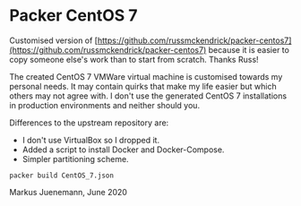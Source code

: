 # Packer CentOS 7

Customised version of [https://github.com/russmckendrick/packer-centos7](https://github.com/russmckendrick/packer-centos7) 
because it is easier to copy someone else's work than to start from scratch. Thanks Russ!

The created CentOS 7 VMWare virtual machine is customised towards my personal needs. It may contain quirks that make my life 
easier but which others may not agree with. I don't use the generated CentOS 7 installations in production environments and 
neither should you.

Differences to the upstream repository are:
* I don't use VirtualBox so I dropped it.
* Added a script to install Docker and Docker-Compose.
* Simpler partitioning scheme. 

```
packer build CentOS_7.json
```

Markus Juenemann, June 2020
